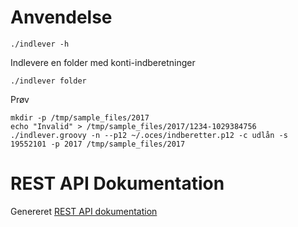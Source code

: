 Anvendelse
==========

```
./indlever -h
```

Indlevere en folder med konti-indberetninger
```
./indlever folder
```

Prøv
```
mkdir -p /tmp/sample_files/2017
echo "Invalid" > /tmp/sample_files/2017/1234-1029384756
./indlever.groovy -n --p12 ~/.oces/indberetter.p12 -c udlån -s 19552101 -p 2017 /tmp/sample_files/2017
```

REST API Dokumentation
======================

Genereret [REST API dokumentation](http://htmlpreview.github.io/?https://github.com/skat/geni-reference-groovy/blob/test-med-rest-docs/apidocs/index.html)
